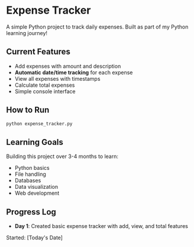 # Expense Tracker

A simple Python project to track daily expenses. Built as part of my Python learning journey!

## Current Features
- Add expenses with amount and description
- **Automatic date/time tracking** for each expense
- View all expenses with timestamps
- Calculate total expenses
- Simple console interface

## How to Run
```bash
python expense_tracker.py
```

## Learning Goals
Building this project over 3-4 months to learn:
- Python basics
- File handling
- Databases
- Data visualization
- Web development

## Progress Log
- **Day 1**: Created basic expense tracker with add, view, and total features


Started: [Today's Date]